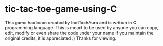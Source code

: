 # tic-tac-toe-game-using-C

This game has been created by IndiTechAura and is written in C programming language.
This is meant to be  used by anyone
you can copy, edit, modify or even share the code under your name
If you maintain the original credits, it is appreciated :)
Thanks for viewing.

